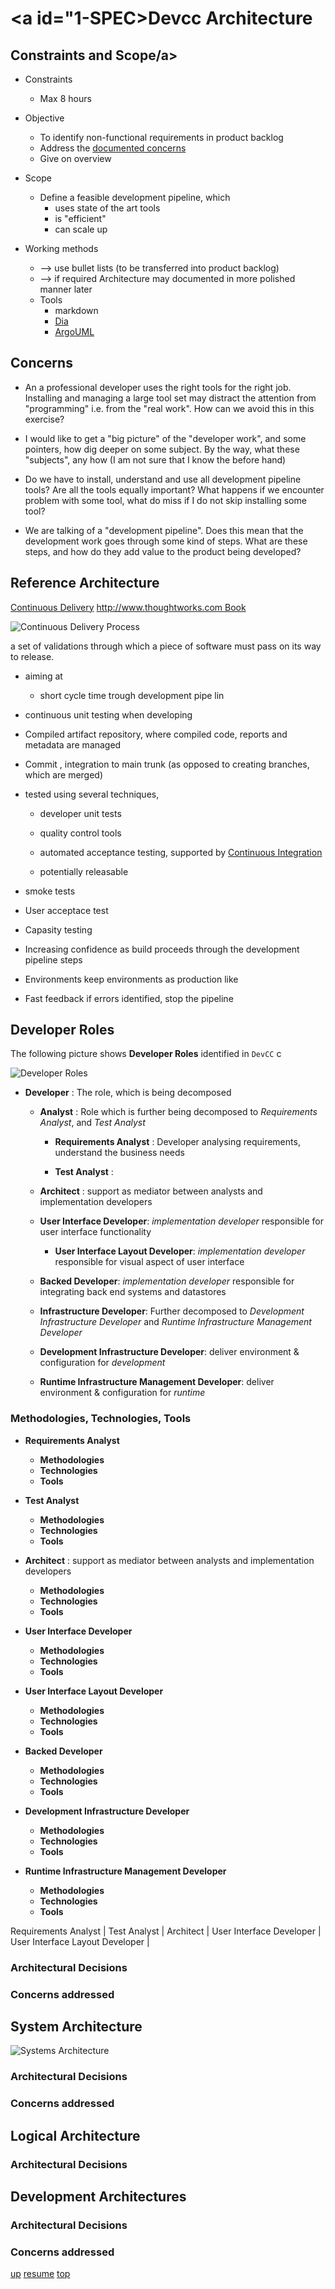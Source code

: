 # <a id="1-SPEC>Devcc Architecture</a>

## <a id="CONSTRAINTS-AND-SCOPE">Constraints and Scope/a>

* Constraints
  * Max 8 hours

* Objective
  * To identify non-functional requirements in product backlog
  * Address the [documented concerns](README.md#CONCERNS) 
  * Give on overview 
  
* Scope  
  * Define a feasible development pipeline, which
    * uses state of the art tools
	* is "efficient"
	* can scale up

* Working methods
  * --> use bullet lists (to be transferred into product backlog)
  * --> if required Architecture may documented in more polished manner later
  * Tools
    * markdown
	* [Dia](http://en.wikipedia.org/wiki/Dia_%28software%29)
	* [ArgoUML](http://argouml.tigris.org/)


## <a id="CONCERNS">Concerns</a>

* An a professional developer uses the right tools for the right
  job. Installing and managing a large tool set may distract the
  attention from "programming" i.e. from the "real work". How can we
  avoid this in this exercise?
  
* I would like to get a "big picture" of the "developer work", and
  some pointers, how dig deeper on some subject. By the way, what
  these "subjects", any how (I am not sure that I know the before
  hand)
  
* Do we have to install, understand and use all development pipeline
  tools? Are all the tools equally important? What happens if we
  encounter problem with some tool, what do miss if I do not skip
  installing some tool?
  
* We are talking of a "development pipeline". Does this mean that the
  development work goes through some kind of steps. What are these
  steps, and how do they add value to the product being developed?
  

## Reference Architecture

[Continuous Delivery](http://en.wikipedia.org/wiki/Continuous_delivery)
[http://www.thoughtworks.com ](http://www.thoughtworks.com/continuous-delivery)
[Book](http://www.amazon.com/gp/product/0321601912)


![Continuous Delivery Process](http://upload.wikimedia.org/wikipedia/en/7/74/Continuous_Delivery_process_diagram.png)

 a set of validations through which a piece of software must pass on its way to release.
 
 * aiming at
   * short cycle time trough development pipe lin
 

 * continuous unit testing when developing
 * Compiled artifact repository, where compiled code, reports and metadata are managed
 * Commit , integration to main trunk (as opposed to creating branches, which are merged)
 * tested using several techniques, 
   * developer unit tests
   * quality control tools
   * automated acceptance testing, supported by [Continuous Integration](http://en.wikipedia.org/wiki/Continuous_integration)
   
   * potentially releasable
* smoke tests 
* User acceptace test
* Capasity testing

* Increasing confidence as build proceeds through the development pipeline steps
* Environments keep environments as production like
* Fast feedback if errors identified, stop the pipeline
 

## Developer Roles

The following picture shows **Developer Roles** identified in `DevCC` c

![Developer Roles](Roles.png)

* **Developer** : The role, which is being decomposed

  * **Analyst** : Role which is further being decomposed to  *Requirements Analyst*, and *Test Analyst*

    * **Requirements Analyst** : Developer analysing requirements, understand the business needs
  
    * **Test Analyst** : 
	
  * **Architect** : support as mediator between analysts and implementation developers
  
  * **User Interface Developer**: *implementation developer* responsible for user interface functionality

    * **User Interface Layout Developer**: *implementation developer*
        responsible for visual aspect of user interface

  * **Backed Developer**: *implementation developer* responsible for integrating back end systems and datastores
  
  * **Infrastructure Developer**: Further decomposed to *Development
      Infrastructure Developer* and *Runtime Infrastructure Management
      Developer*

  * **Development Infrastructure Developer**: deliver environment & configuration for *development*

  * **Runtime Infrastructure Management Developer**: deliver environment & configuration for *runtime*


### Methodologies, Technologies, Tools

* **Requirements Analyst** 
  * **Methodologies**
  * **Technologies**
  * **Tools**
  
* **Test Analyst** 
  * **Methodologies**
  * **Technologies**
  * **Tools**

* **Architect** : support as mediator between analysts and implementation developers
  * **Methodologies**
  * **Technologies**
  * **Tools**

* **User Interface Developer**
  * **Methodologies**
  * **Technologies**
  * **Tools**

* **User Interface Layout Developer**
  * **Methodologies**
  * **Technologies**
  * **Tools**

* **Backed Developer**
  * **Methodologies**
  * **Technologies**
  * **Tools**
  
* **Development Infrastructure Developer**
  * **Methodologies**
  * **Technologies**
  * **Tools**

* **Runtime Infrastructure Management Developer**
  * **Methodologies**
  * **Technologies**
  * **Tools**


Requirements Analyst | Test Analyst | Architect | User Interface Developer | User Interface Layout Developer | 


### Architectural Decisions

### Concerns addressed


## System Architecture

![Systems Architecture](SystemArchitecture.jpg)


### Architectural Decisions

### Concerns addressed




## Logical Architecture

### Architectural Decisions

## Development Architectures

### Architectural Decisions

### Concerns addressed




[up](../README.md) [resume](../README.md#1-DEFINE-ARCHITECTURE) [top](README.md)

